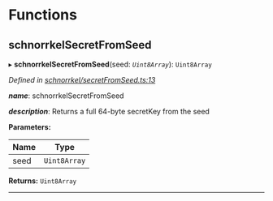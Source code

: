 

# Functions

<a id="schnorrkelsecretfromseed"></a>

##  schnorrkelSecretFromSeed

▸ **schnorrkelSecretFromSeed**(seed: *`Uint8Array`*): `Uint8Array`

*Defined in [schnorrkel/secretFromSeed.ts:13](https://github.com/polkadot-js/common/blob/1cd491b/packages/util-crypto/src/schnorrkel/secretFromSeed.ts#L13)*

*__name__*: schnorrkelSecretFromSeed

*__description__*: Returns a full 64-byte secretKey from the seed

**Parameters:**

| Name | Type |
| ------ | ------ |
| seed | `Uint8Array` |

**Returns:** `Uint8Array`

___

